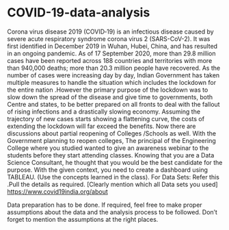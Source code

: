 # COVID-19-data-analysis


Corona virus disease 2019 (COVID‑19) is an infectious disease caused by severe acute respiratory syndrome corona virus 2 (SARS-CoV-2). It was first identified in December 2019 in Wuhan, Hubei, China, and has resulted in an ongoing pandemic. As of 17 September 2020, more than 29.8 million cases have been reported across 188 countries and territories with more than 940,000 deaths; more than 20.3 million people have recovered. As the number of cases were increasing day by day, Indian Government has taken multiple measures to handle the situation which includes the lockdown for the entire nation .However the primary purpose of the lockdown was to slow down the spread of the disease and give time to governments, both Centre and states, to be better prepared on all fronts to deal with the fallout of rising infections and a drastically slowing economy. Assuming the trajectory of new cases starts showing a flattening curve, the costs of extending the lockdown will far exceed the benefits. Now there are discussions about partial reopening of Colleges /Schools as well.
With the Government planning to reopen colleges, The principal of the Engineering College where you studied wanted to give an awareness webinar to the students before they start attending classes. Knowing that you are a Data Science Consultant, he thought that you would be the best candidate for the purpose. 
With the given context, you need to create a dashboard using TABLEAU. (Use the concepts learned in the class).
For Data Sets: Refer  this  .Pull the details as required. [Clearly mention which all Data sets you used]  https://www.covid19india.org/about

Data preparation has to be done. If required, feel free to make proper assumptions about the data and the analysis process to be followed. Don’t forget to mention the assumptions at the right places.
